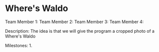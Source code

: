 # Where's Waldo

Team Member 1:
Team Member 2:
Team Member 3:
Team Member 4:

Description:
The idea is that we will give the program a cropped photo of a Where's Waldo 

Milestones:
  1. 
